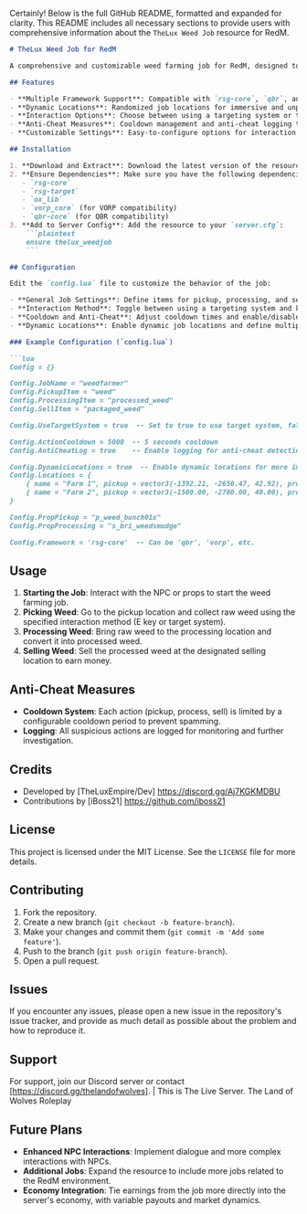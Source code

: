 Certainly! Below is the full GitHub README, formatted and expanded for clarity. This README includes all necessary sections to provide users with comprehensive information about the `TheLux Weed Job` resource for RedM.

```markdown
# TheLux Weed Job for RedM

A comprehensive and customizable weed farming job for RedM, designed to be compatible with multiple frameworks including `rsg-core`, `qbr`, and `vorp`. This resource features dynamic locations, configurable interactions, and advanced anti-cheat measures.

## Features

- **Multiple Framework Support**: Compatible with `rsg-core`, `qbr`, and `vorp` frameworks.
- **Dynamic Locations**: Randomized job locations for immersive and unpredictable gameplay.
- **Interaction Options**: Choose between using a targeting system or traditional key-based interactions.
- **Anti-Cheat Measures**: Cooldown management and anti-cheat logging to prevent exploitation.
- **Customizable Settings**: Easy-to-configure options for interaction methods, cooldowns, and more.

## Installation

1. **Download and Extract**: Download the latest version of the resource and extract it into your RedM server's `resources` directory.
2. **Ensure Dependencies**: Make sure you have the following dependencies installed on your server:
   - `rsg-core`
   - `rsg-target`
   - `ox_lib`
   - `vorp_core` (for VORP compatibility)
   - `qbr-core` (for QBR compatibility)
3. **Add to Server Config**: Add the resource to your `server.cfg`:
    ```plaintext
    ensure thelux_weedjob
    ```

## Configuration

Edit the `config.lua` file to customize the behavior of the job:

- **General Job Settings**: Define items for pickup, processing, and selling.
- **Interaction Method**: Toggle between using a targeting system and key-based interactions.
- **Cooldown and Anti-Cheat**: Adjust cooldown times and enable/disable anti-cheat logging.
- **Dynamic Locations**: Enable dynamic job locations and define multiple job sites.

### Example Configuration (`config.lua`)

```lua
Config = {}

Config.JobName = "weedfarmer"
Config.PickupItem = "weed"
Config.ProcessingItem = "processed_weed"
Config.SellItem = "packaged_weed"

Config.UseTargetSystem = true  -- Set to true to use target system, false for key-based interactions

Config.ActionCooldown = 5000  -- 5 seconds cooldown
Config.AntiCheatLog = true    -- Enable logging for anti-cheat detection

Config.DynamicLocations = true  -- Enable dynamic locations for more immersive gameplay
Config.Locations = {
    { name = "Farm 1", pickup = vector3(-1392.21, -2650.47, 42.92), process = vector3(-1387.56, -2660.53, 42.92), sell = vector3(-1378.48, -2673.44, 42.92) },
    { name = "Farm 2", pickup = vector3(-1500.00, -2700.00, 40.00), process = vector3(-1505.00, -2710.00, 40.00), sell = vector3(-1495.00, -2720.00, 40.00) },
}

Config.PropPickup = "p_weed_bunch01x"
Config.PropProcessing = "s_bri_weedsmudge"

Config.Framework = 'rsg-core'  -- Can be 'qbr', 'vorp', etc.
```

## Usage

1. **Starting the Job**: Interact with the NPC or props to start the weed farming job.
2. **Picking Weed**: Go to the pickup location and collect raw weed using the specified interaction method (E key or target system).
3. **Processing Weed**: Bring raw weed to the processing location and convert it into processed weed.
4. **Selling Weed**: Sell the processed weed at the designated selling location to earn money.

## Anti-Cheat Measures

- **Cooldown System**: Each action (pickup, process, sell) is limited by a configurable cooldown period to prevent spamming.
- **Logging**: All suspicious actions are logged for monitoring and further investigation.

## Credits

- Developed by [TheLuxEmpire/Dev] https://discord.gg/Aj7KGKMDBU
- Contributions by [iBoss21] https://github.com/iboss21

## License

This project is licensed under the MIT License. See the `LICENSE` file for more details.

## Contributing

1. Fork the repository.
2. Create a new branch (`git checkout -b feature-branch`).
3. Make your changes and commit them (`git commit -m 'Add some feature'`).
4. Push to the branch (`git push origin feature-branch`).
5. Open a pull request.

## Issues

If you encounter any issues, please open a new issue in the repository's issue tracker, and provide as much detail as possible about the problem and how to reproduce it.

## Support

For support, join our Discord server or contact [https://discord.gg/thelandofwolves].  | This is The Live Server.  The Land of Wolves Roleplay

## Future Plans

- **Enhanced NPC Interactions**: Implement dialogue and more complex interactions with NPCs.
- **Additional Jobs**: Expand the resource to include more jobs related to the RedM environment.
- **Economy Integration**: Tie earnings from the job more directly into the server's economy, with variable payouts and market dynamics.

```
